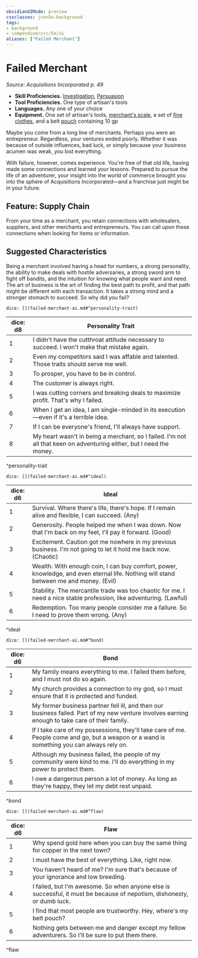 ```yaml
---
obsidianUIMode: preview
cssclasses: json5e-background
tags:
- background
- compendium/src/5e/ai
aliases: ["Failed Merchant"]
---
```

# Failed Merchant
*Source: Acquisitions Incorporated p. 49*  

- **Skill Proficiencies.** [Investigation](Mechanics/Rules/skills.md#Investigation), [Persuasion](Mechanics/Rules/skills.md#Persuasion)  
- **Tool Proficiencies.** One type of artisan's tools  
- **Languages.** Any one of your choice  
- **Equipment.** One set of artisan's tools, [merchant's scale](Mechanics/items/merchants-scale.md), a set of [fine clothes](Mechanics/items/fine-clothes.md), and a belt [pouch](Mechanics/items/pouch.md) containing 10 gp  

Maybe you come from a long line of merchants. Perhaps you were an entrepreneur. Regardless, your ventures ended poorly. Whether it was because of outside influences, bad luck, or simply because your business acumen was weak, you lost everything.

With failure, however, comes experience. You're free of that old life, having made some connections and learned your lessons. Prepared to pursue the life of an adventurer, your insight into the world of commerce brought you into the sphere of Acquisitions Incorporated—and a franchise just might be in your future.

## Feature: Supply Chain

From your time as a merchant, you retain connections with wholesalers, suppliers, and other merchants and entrepreneurs. You can call upon these connections when looking for items or information.

## Suggested Characteristics

Being a merchant involved having a head for numbers, a strong personality, the ability to make deals with hostile adversaries, a strong sword arm to fight off bandits, and the intuition for knowing what people want and need. The art of business is the art of finding the best path to profit, and that path might be different with each transaction. It takes a strong mind and a stronger stomach to succeed. So why did you fail?

`dice: [](failed-merchant-ai.md#^personality-trait)`

| dice: d8 | Personality Trait |
|----------|-------------------|
| 1 | I didn't have the cutthroat attitude necessary to succeed. I won't make that mistake again. |
| 2 | Even my competitors said I was affable and talented. Those traits should serve me well. |
| 3 | To prosper, you have to be in control. |
| 4 | The customer is always right. |
| 5 | I was cutting corners and breaking deals to maximize profit. That's why I failed. |
| 6 | When I get an idea, I am single-minded in its execution—even if it's a terrible idea. |
| 7 | If I can be everyone's friend, I'll always have support. |
| 8 | My heart wasn't in being a merchant, so I failed. I'm not all that keen on adventuring either, but I need the money. |
^personality-trait

`dice: [](failed-merchant-ai.md#^ideal)`

| dice: d6 | Ideal |
|----------|-------|
| 1 | Survival. Where there's life, there's hope. If I remain alive and flexible, I can succeed. (Any) |
| 2 | Generosity. People helped me when I was down. Now that I'm back on my feet, I'll pay it forward. (Good) |
| 3 | Excitement. Caution got me nowhere in my previous business. I'm not going to let it hold me back now. (Chaotic) |
| 4 | Wealth. With enough coin, I can buy comfort, power, knowledge, and even eternal life. Nothing will stand between me and money. (Evil) |
| 5 | Stability. The mercantile trade was too chaotic for me. I need a nice stable profession, like adventuring. (Lawful) |
| 6 | Redemption. Too many people consider me a failure. So I need to prove them wrong. (Any) |
^ideal

`dice: [](failed-merchant-ai.md#^bond)`

| dice: d6 | Bond |
|----------|------|
| 1 | My family means everything to me. I failed them before, and I must not do so again. |
| 2 | My church provides a connection to my god, so I must ensure that it is protected and funded. |
| 3 | My former business partner fell ill, and then our business failed. Part of my new venture involves earning enough to take care of their family. |
| 4 | If I take care of my possessions, they'll take care of me. People come and go, but a weapon or a wand is something you can always rely on. |
| 5 | Although my business failed, the people of my community were kind to me. I'll do everything in my power to protect them. |
| 6 | I owe a dangerous person a lot of money. As long as they're happy, they let my debt rest unpaid. |
^bond

`dice: [](failed-merchant-ai.md#^flaw)`

| dice: d6 | Flaw |
|----------|------|
| 1 | Why spend gold here when you can buy the same thing for copper in the next town? |
| 2 | I must have the best of everything. Like, right now. |
| 3 | You haven't heard of me? I'm sure that's because of your ignorance and low breeding. |
| 4 | I failed, but I'm awesome. So when anyone else is successful, it must be because of nepotism, dishonesty, or dumb luck. |
| 5 | I find that most people are trustworthy. Hey, where's my belt pouch? |
| 6 | Nothing gets between me and danger except my fellow adventurers. So I'll be sure to put them there. |
^flaw